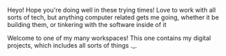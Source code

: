 Heyo! Hope you're doing well in these trying times! 
Love to work with all sorts of tech, but anything computer related gets me going, whether it be building them, or tinkering with the software inside of it

Welcome to one of my many workspaces! This one contains my digital projects, which includes all sorts of things ._.
